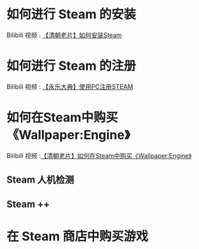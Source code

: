 # 如何进行 Steam 的安装

Bilibili 视频 : [【清朝老片】如何安装Steam](https://www.bilibili.com/video/BV1mggCeHEJi/)

# 如何进行 Steam 的注册

Bilibili 视频 : [【永乐大典】使用PC注册STEAM](https://www.bilibili.com/video/BV1hcgXeJEhn/)

# 如何在Steam中购买《Wallpaper:Engine》

Bilibili 视频 :[【清朝老片】如何在Steam中购买《Wallpaper:Engine》](https://www.bilibili.com/video/BV1Xx4y1t76P/)

## Steam 人机检测

## Steam ++

# 在 Steam 商店中购买游戏
